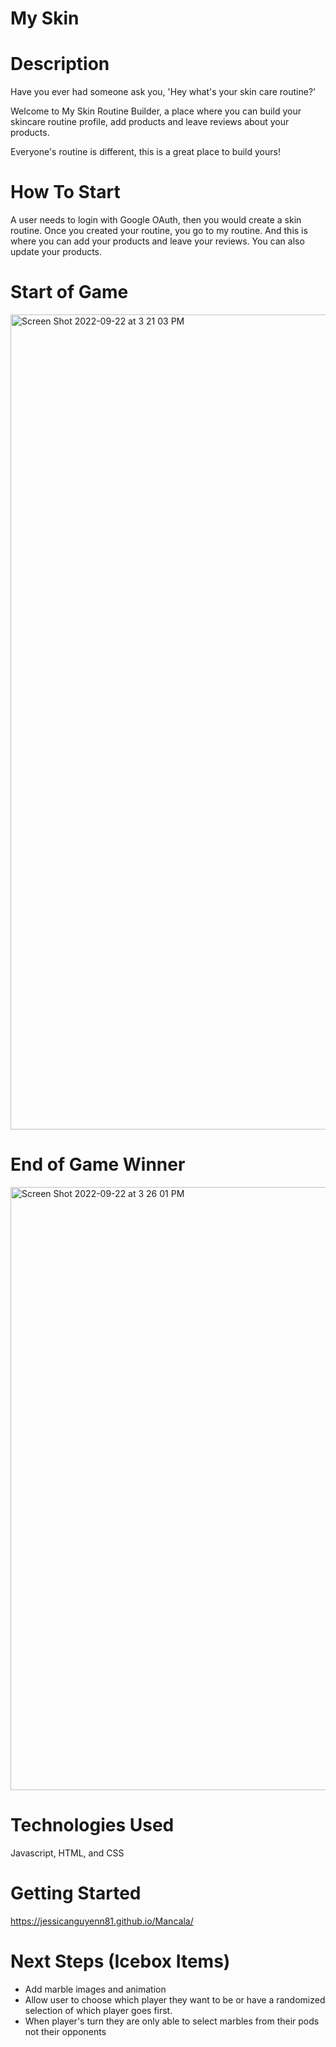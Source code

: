 # My Skin

# Description

Have you ever had someone ask you, 'Hey what's your skin care routine?' 

Welcome to My Skin Routine Builder, a place where you can build your skincare routine profile, add products and leave reviews about your products. 

Everyone's routine is different, this is a great place to build yours!

# How To Start
A user needs to login with Google OAuth, then you would create a skin routine.
Once you created your routine, you go to my routine. And this is where you can add your products and leave your reviews. You can also update your products.
 
# Start of Game
<img width="1304" alt="Screen Shot 2022-09-22 at 3 21 03 PM" src="https://user-images.githubusercontent.com/111536026/191861637-ec563cd3-8412-4e31-9ab9-4a5ed9751fad.png">

# End of Game Winner
<img width="965" alt="Screen Shot 2022-09-22 at 3 26 01 PM" src="https://user-images.githubusercontent.com/111536026/191862133-ed843b80-d99c-4c06-9d9d-1b7c0cba3551.png">

# Technologies Used
Javascript, HTML, and CSS

# Getting Started
https://jessicanguyenn81.github.io/Mancala/

# Next Steps (Icebox Items)
- Add marble images and animation
- Allow user to choose which player they want to be or have a randomized selection of which player goes first.
- When player's turn they are only able to select marbles from their pods not their opponents 

